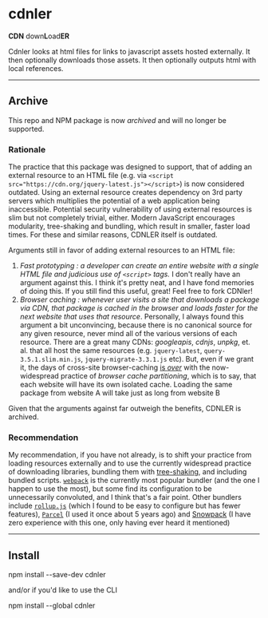 # cdnler
**CDN** down**L**oad**ER**

Cdnler looks at html files for links to javascript assets hosted externally. It then optionally downloads those assets. It then optionally outputs html with local references.

___
## Archive 

This repo and NPM package is now *archived* and will no longer be supported.

### Rationale

The practice that this package was designed to support, that of adding an external resource to an HTML file (e.g. via `<script src="https://cdn.org/jquery-latest.js"></script>`) is now considered outdated. Using an external resource creates dependency on 3rd party servers which multiplies the potential of a web application being inaccessible. Potential security vulnerability of using external resources is slim but not completely trivial, either. Modern JavaScript encourages modularity, tree-shaking and bundling, which result in smaller, faster load times. For these and similar reasons, CDNLER itself is outdated.

Arguments still in favor of adding external resources to an HTML file:

1. *Fast prototyping : a developer can create an entire website with a single HTML file and judicious use of `<script>` tags.* I don't really have an argument against this. I think it's pretty neat, and I have fond memories of doing this. If you still find this useful, great! Feel free to fork CDNler!
1. *Browser caching : whenever user visits a site that downloads a package via CDN, that package is cached in the browser and loads faster for the next website that uses that resource*. Personally, I always found this argument a bit unconvincing, because there is no canonical source for any given resource, never mind all of the various versions of each resource. There are a great many CDNs: *googleapis*, *cdnjs*, *unpkg*, et. al. that all host the same resources (e.g. `jquery-latest`, `query-3.5.1.slim.min.js`, `jquery-migrate-3.3.1.js` etc).  But, even if we grant it, the days of cross-site browser-caching [is *over*](https://developers.google.com/web/updates/2020/10/http-cache-partitioning) with the now-widespread practice of *browser cache partitioning*, which is to say, that each website will have its own isolated cache. Loading the same package from website A will take just as long from website B

Given that the arguments against far outweigh the benefits, CDNLER is archived.

### Recommendation

My recommendation, if you have not already, is to shift your practice from loading resources externally and to use the currently widespread practice of downloading libraries, bundling them with [tree-shaking](https://en.wikipedia.org/wiki/Tree_shaking), and including bundled scripts. [`webpack`](https://webpack.js.org/) is the currently most popular bundler (and the one I happen to use the most), but some find its configuration to be unnecessarily convoluted, and I think that's a fair point. Other bundlers include [`rollup.js`](https://rollupjs.org/guide/en/) (which I found to be easy to configure but has fewer features), [`Parcel`](https://parceljs.org/) (I used it once about 5 years ago) and [Snowpack](https://www.snowpack.dev/) (I have zero experience with this one, only having ever heard it mentioned)

___
## Install

npm install --save-dev cdnler

and/or if you'd like to use the CLI

npm install --global cdnler

